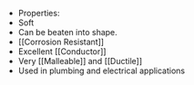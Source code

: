  - Properties:
  - Soft
  - Can be beaten into shape.
  - [[Corrosion Resistant]]
  - Excellent [[Conductor]]
  - Very [[Malleable]] and [[Ductile]]
  - Used in plumbing and electrical applications